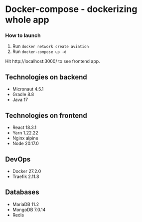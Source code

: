 # Docker-compose - dockerizing whole app

### How to launch
1. Run `docker network create aviation`
2. Run `docker-compose up -d`

Hit http://localhost:3000/ to see frontend app.

## Technologies on backend
- Micronaut 4.5.1
- Gradle 8.8
- Java 17

## Technologies on frontend
- React 18.3.1
- Yarn 1.22.22
- Nginx alpine
- Node 20.17.0

## DevOps
- Docker 27.2.0
- Traefik 2.11.8

## Databases
- MariaDB 11.2
- MongoDB 7.0.14
- Redis 



